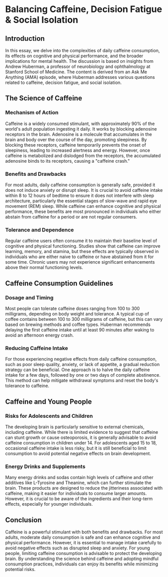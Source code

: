 # Balancing Caffeine, Decision Fatigue & Social Isolation

## Introduction

In this essay, we delve into the complexities of daily caffeine consumption, its effects on cognitive and physical performance, and the broader implications for mental health. The discussion is based on insights from Andrew Huberman, a professor of neurobiology and ophthalmology at Stanford School of Medicine. The content is derived from an Ask Me Anything (AMA) episode, where Huberman addresses various questions related to caffeine, decision fatigue, and social isolation.

## The Science of Caffeine

### Mechanism of Action

Caffeine is a widely consumed stimulant, with approximately 90% of the world's adult population ingesting it daily. It works by blocking adenosine receptors in the brain. Adenosine is a molecule that accumulates in the brain and body over the course of the day, promoting sleepiness. By blocking these receptors, caffeine temporarily prevents the onset of sleepiness, leading to increased alertness and energy. However, once caffeine is metabolized and dislodged from the receptors, the accumulated adenosine binds to its receptors, causing a "caffeine crash."

### Benefits and Drawbacks

For most adults, daily caffeine consumption is generally safe, provided it does not induce anxiety or disrupt sleep. It is crucial to avoid caffeine intake within 8 to 12 hours of bedtime to ensure it does not interfere with sleep architecture, particularly the essential stages of slow-wave and rapid eye movement (REM) sleep. While caffeine can enhance cognitive and physical performance, these benefits are most pronounced in individuals who either abstain from caffeine for a period or are not regular consumers.

### Tolerance and Dependence

Regular caffeine users often consume it to maintain their baseline level of cognitive and physical functioning. Studies show that caffeine can improve learning, memory, and stamina, but these effects are typically observed in individuals who are either naive to caffeine or have abstained from it for some time. Chronic users may not experience significant enhancements above their normal functioning levels.

## Caffeine Consumption Guidelines

### Dosage and Timing

Most people can tolerate caffeine doses ranging from 100 to 300 milligrams, depending on body weight and tolerance. A typical cup of coffee contains between 100 to 300 milligrams of caffeine, but this can vary based on brewing methods and coffee types. Huberman recommends delaying the first caffeine intake until at least 90 minutes after waking to avoid an afternoon energy crash.

### Reducing Caffeine Intake

For those experiencing negative effects from daily caffeine consumption, such as poor sleep quality, anxiety, or lack of appetite, a gradual reduction strategy can be beneficial. One approach is to halve the daily caffeine intake for a few days, followed by one or two days of complete abstinence. This method can help mitigate withdrawal symptoms and reset the body's tolerance to caffeine.

## Caffeine and Young People

### Risks for Adolescents and Children

The developing brain is particularly sensitive to external chemicals, including caffeine. While there is limited evidence to suggest that caffeine can stunt growth or cause osteoporosis, it is generally advisable to avoid caffeine consumption in children under 14. For adolescents aged 15 to 18, occasional caffeine intake is less risky, but it is still beneficial to limit consumption to avoid potential negative effects on brain development.

### Energy Drinks and Supplements

Many energy drinks and sodas contain high levels of caffeine and other additives like L-Tyrosine and Theanine, which can further stimulate the brain. These products are designed to reduce the jitteriness associated with caffeine, making it easier for individuals to consume larger amounts. However, it is crucial to be aware of the ingredients and their long-term effects, especially for younger individuals.

## Conclusion

Caffeine is a powerful stimulant with both benefits and drawbacks. For most adults, moderate daily consumption is safe and can enhance cognitive and physical performance. However, it is essential to manage intake carefully to avoid negative effects such as disrupted sleep and anxiety. For young people, limiting caffeine consumption is advisable to protect the developing brain. By understanding the science behind caffeine and adopting mindful consumption practices, individuals can enjoy its benefits while minimizing potential risks.